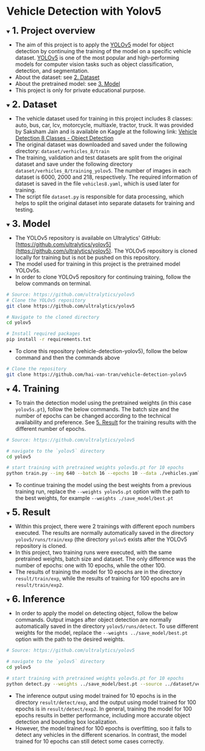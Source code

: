 # Vehicle Detection with Yolov5

<details open>
<summary><strong style="font-size: 1.7em;">1. Project overview</strong></summary>

- The aim of this project is to apply the [YOLOv5](https://github.com/ultralytics/yolov5) model for object detection
by continuing the training of the model on a specific vehicle dataset. [YOLOv5](https://github.com/ultralytics/yolov5) 
is one of the most popular and high-performing models for computer vision tasks such as object classification, 
detection, and segmentation.
- About the dataset: see [2. Dataset](#2)
- About the pretrained model: see [3. Model](#3)
- This project is only for private educational purpose.

</details>

<a id="2"></a>
<details open>
<summary><strong style="font-size: 1.7em;">2. Dataset</strong></summary>

- The vehicle dataset used for training in this project includes 8 classes: auto, bus, car, lcv, motorcycle, multiaxle, tractor, truck. It was provided by Saksham Jain
and is available on Kaggle at the following link: [Vehicle Detection 8 Classes - Object Detection](https://www.kaggle.com/datasets/sakshamjn/vehicle-detection-8-classes-object-detection/data)
- The original dataset was downloaded and saved under the following directory: `dataset/verhicles_8/train`
- The training, validation and test datasets are split from the original dataset and save under the following directory
`dataset/verhicles_8/training_yolov5`. The number of images in each dataset is 6000, 2000 and 218, respectively.
The required information of dataset is saved in the file `vehicles8.yaml`, which is used later for training.  
- The script file `dataset.py` is responsible for data processing, which helps to split the original dataset into 
separate datasets for training and testing.

</details>

<a id="3"></a>
<details open>
<summary><strong style="font-size: 1.7em;">3. Model</strong></summary>

- The YOLOv5 repository is available on Ultralytics' GitHub: [https://github.com/ultralytics/yolov5](https://github.com/ultralytics/yolov5). 
The YOLOv5 repository is cloned locally for training but is not be pushed on this repository.
- The model used for training in this project is the pretrained model YOLOv5s.
- In order to clone YOLOv5 repository for continuing training, follow the below commands on terminal. 

```bash
# Source: https://github.com/ultralytics/yolov5
# Clone the YOLOv5 repository
git clone https://github.com/ultralytics/yolov5

# Navigate to the cloned directory
cd yolov5

# Install required packages
pip install -r requirements.txt
```

- To clone this repository (vehicle-detection-yolov5), follow the below command and then the commands above

```bash
# Clone the repository
git clone https://github.com/hai-van-tran/vehicle-detection-yolov5
```


</details>

<details open>
<summary><strong style="font-size: 1.7em;">4. Training</strong></summary>

- To train the detection model using the pretrained weights (in this case `yolov5s.pt`), follow the below commands.
The batch size and the number of epochs can be changed according to the technical availability and preference. 
See [5. Result](#5) for the training results with the different number of epochs.

```bash
# Source: https://github.com/ultralytics/yolov5

# navigate to the `yolov5` directory
cd yolov5

# start training with pretrained weights yolov5s.pt for 10 epochs
python train.py --img 640 --batch 16 --epochs 10 --data ./vehicles.yaml --weights yolov5s.pt
```

- To continue training the model using the best weights from a previous training run,
replace the `--weights yolov5s.pt` option with the path to the best weights, for example `--weights ./save_model/best.pt`

</details>

<a id="5"></a>
<details open>
<summary><strong style="font-size: 1.7em;">5. Result</strong></summary>

- Within this project, there were 2 trainings with different epoch numbers executed. The results are normally 
automatically saved in the directory `yolov5/runs/train/exp` (the directory `yolov5` exists after the YOLOv5 repository is cloned.
- In this project, two training runs were executed, with the same pretrained weights, batch size and dataset. 
The only difference was the number of epochs: one with 10 epochs, while the other 100.
- The results of training the model for 10 epochs are in the directory `result/train/exp`, 
while the results of training for 100 epochs are in `result/train/exp2`.

</details>

<details open>
<summary><strong style="font-size: 1.7em;">6. Inference</strong></summary>

- In order to apply the model on detecting object, follow the below commands. 
Output images after object detection are normally automatically saved in the directory `yolov5/runs/detect`.
To use different weights for the model, replace the `--weights ../save_model/best.pt` option with the path to 
the desired weights.

```bash
# Source: https://github.com/ultralytics/yolov5

# navigate to the `yolov5` directory
cd yolov5

# start training with pretrained weights yolov5s.pt for 10 epochs
python detect.py --weights ../save_model/best.pt --source ../dataset/vehicles_8/training_yolov5/images/test
``` 
- The inference output using model trained for 10 epochs is in the directory `result/detect/exp`, and 
the output using model trained for 100 epochs is in `result/detect/exp2`. 
In general, training the model for 100 epochs results in better performance, including more accurate object detection 
and bounding box localization.
- However, the model trained for 100 epochs is overfitting, soo it falls to detect any vehicles in the different scenarios.
In contrast, the model trained for 10 epochs can still detect some cases correctly.

</details>
